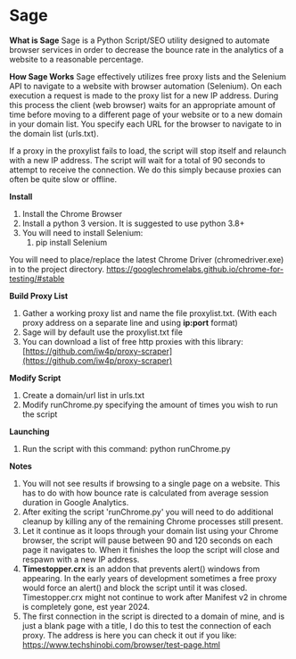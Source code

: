 # Sage

**What is Sage**
Sage is a Python Script/SEO utility designed to automate browser services in order to decrease the bounce rate in the analytics of a website to a reasonable percentage.

**How Sage Works**
Sage effectively utilizes free proxy lists and the Selenium API to navigate to a website with browser automation (Selenium). On each execution a request is made to the proxy list for a new IP address. During this process the client (web browser) waits for an appropriate amount of time before moving to a different page of your website or to a new domain in your domain list. You specify each URL for the browser to navigate to in the domain list (urls.txt).

If a proxy in the proxylist fails to load, the script will stop itself and relaunch with a new IP address. The script will wait for a total of 90 seconds to attempt to receive the connection. We do this simply because proxies can often be quite slow or offline.

**Install**
1) Install the Chrome Browser
2) Install a python 3 version. It is suggested to use python 3.8+
3) You will need to install Selenium:
	1) pip install Selenium
	
You will need to place/replace the latest Chrome Driver (chromedriver.exe) in to the project directory. https://googlechromelabs.github.io/chrome-for-testing/#stable

**Build Proxy List**
1) Gather a working proxy list and name the file proxylist.txt. (With each proxy address on a separate line and using **ip:port** format)
2) Sage will by default use the proxylist.txt file
3) You can download a list of free http proxies with this library: [https://github.com/iw4p/proxy-scraper](https://github.com/iw4p/proxy-scraper)

**Modify Script**
1) Create a domain/url list in urls.txt
2) Modify runChrome.py specifying the amount of times you wish to run the script

**Launching**
1) Run the script with this command: python runChrome.py

**Notes**
1) You will not see results if browsing to a single page on a website. This has to do with how bounce rate is calculated from average session duration in Google Analytics.
2) After exiting the script 'runChrome.py' you will need to do additional cleanup by killing any of the remaining Chrome processes still present.
3) Let it continue as it loops through your domain list using your Chrome browser, the script will pause between 90 and 120 seconds on each page it navigates to. When it finishes the loop the script will close and respawn with a new IP address.
4) **Timestopper.crx** is an addon that prevents alert() windows from appearing. In the early years of development sometimes a free proxy would force an alert() and block the script until it was closed. Timestopper.crx might not continue to work after Manifest v2 in chrome is completely gone, est year 2024.
5) The first connection in the script is directed to a domain of mine, and is just a blank page with a title, I do this to test the connection of each proxy. The address is here you can check it out if you like: https://www.techshinobi.com/browser/test-page.html 


